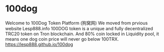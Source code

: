 # 100dog
Welcome to 100Dog Token Platform (狗窝网) We moved from prvious website Lesp888.info
100DOG token is a unique and fully decentralized TRC20 token on Tron blockchain. And 80% coin locked in Liquidity pool, it means one dog coin price will never go below 100TRX.
https://lesp888.github.io/100dog
